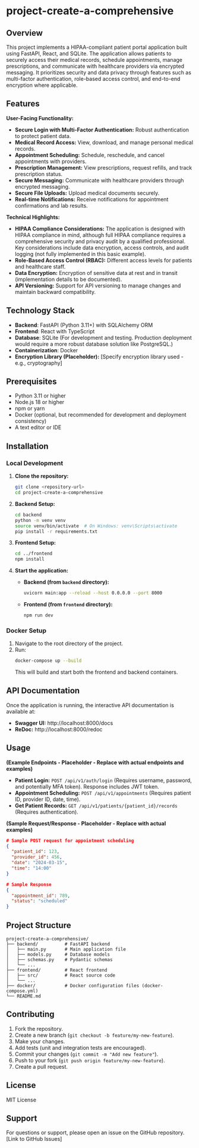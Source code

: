 # project-create-a-comprehensive

## Overview

This project implements a HIPAA-compliant patient portal application built using FastAPI, React, and SQLite.  The application allows patients to securely access their medical records, schedule appointments, manage prescriptions, and communicate with healthcare providers via encrypted messaging.  It prioritizes security and data privacy through features such as multi-factor authentication, role-based access control, and end-to-end encryption where applicable.

## Features

**User-Facing Functionality:**

* **Secure Login with Multi-Factor Authentication:**  Robust authentication to protect patient data.
* **Medical Record Access:** View, download, and manage personal medical records.
* **Appointment Scheduling:** Schedule, reschedule, and cancel appointments with providers.
* **Prescription Management:** View prescriptions, request refills, and track prescription status.
* **Secure Messaging:** Communicate with healthcare providers through encrypted messaging.
* **Secure File Uploads:** Upload medical documents securely.
* **Real-time Notifications:** Receive notifications for appointment confirmations and lab results.

**Technical Highlights:**

* **HIPAA Compliance Considerations:**  The application is designed with HIPAA compliance in mind, although full HIPAA compliance requires a comprehensive security and privacy audit by a qualified professional.  Key considerations include data encryption, access controls, and audit logging (not fully implemented in this basic example).
* **Role-Based Access Control (RBAC):**  Different access levels for patients and healthcare staff.
* **Data Encryption:**  Encryption of sensitive data at rest and in transit (implementation details to be documented).
* **API Versioning:**  Support for API versioning to manage changes and maintain backward compatibility.


## Technology Stack

* **Backend**: FastAPI (Python 3.11+) with SQLAlchemy ORM
* **Frontend**: React with TypeScript
* **Database**: SQLite (For development and testing.  Production deployment would require a more robust database solution like PostgreSQL.)
* **Containerization**: Docker
* **Encryption Library (Placeholder):**  [Specify encryption library used - e.g., cryptography]


## Prerequisites

* Python 3.11 or higher
* Node.js 18 or higher
* npm or yarn
* Docker (optional, but recommended for development and deployment consistency)
* A text editor or IDE


## Installation

### Local Development

1. **Clone the repository:**
   ```bash
   git clone <repository-url>
   cd project-create-a-comprehensive
   ```

2. **Backend Setup:**
   ```bash
   cd backend
   python -m venv venv
   source venv/bin/activate  # On Windows: venv\Scripts\activate
   pip install -r requirements.txt
   ```

3. **Frontend Setup:**
   ```bash
   cd ../frontend
   npm install
   ```

4. **Start the application:**

   * **Backend (from `backend` directory):**
     ```bash
     uvicorn main:app --reload --host 0.0.0.0 --port 8000
     ```

   * **Frontend (from `frontend` directory):**
     ```bash
     npm run dev
     ```


### Docker Setup

1.  Navigate to the root directory of the project.
2.  Run:
    ```bash
    docker-compose up --build
    ```
    This will build and start both the frontend and backend containers.


## API Documentation

Once the application is running, the interactive API documentation is available at:

* **Swagger UI:** http://localhost:8000/docs
* **ReDoc:** http://localhost:8000/redoc


## Usage

**(Example Endpoints - Placeholder - Replace with actual endpoints and examples)**

* **Patient Login:**  `POST /api/v1/auth/login`  (Requires username, password, and potentially MFA token).  Response includes JWT token.
* **Appointment Scheduling:** `POST /api/v1/appointments` (Requires patient ID, provider ID, date, time).
* **Get Patient Records:** `GET /api/v1/patients/{patient_id}/records` (Requires authentication).


**(Sample Request/Response - Placeholder - Replace with actual examples)**

```json
# Sample POST request for appointment scheduling
{
  "patient_id": 123,
  "provider_id": 456,
  "date": "2024-03-15",
  "time": "14:00"
}

# Sample Response
{
  "appointment_id": 789,
  "status": "scheduled"
}
```


## Project Structure

```
project-create-a-comprehensive/
├── backend/          # FastAPI backend
│   ├── main.py       # Main application file
│   ├── models.py     # Database models
│   ├── schemas.py    # Pydantic schemas
│   └── ...
├── frontend/         # React frontend
│   ├── src/          # React source code
│   └── ...
├── docker/           # Docker configuration files (docker-compose.yml)
└── README.md
```


## Contributing

1. Fork the repository.
2. Create a new branch (`git checkout -b feature/my-new-feature`).
3. Make your changes.
4. Add tests (unit and integration tests are encouraged).
5. Commit your changes (`git commit -m "Add new feature"`).
6. Push to your fork (`git push origin feature/my-new-feature`).
7. Create a pull request.


## License

MIT License


## Support

For questions or support, please open an issue on the GitHub repository.  [Link to GitHub Issues]
